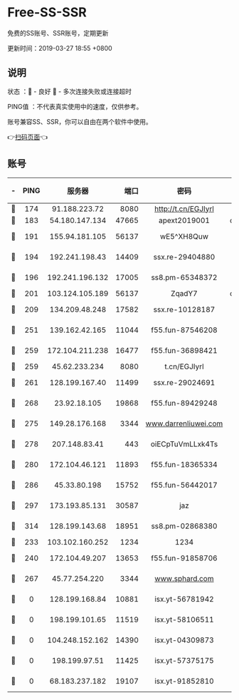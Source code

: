 # Free-SS-SSR

免费的SS账号、SSR账号，定期更新

更新时间：2019-03-27 18:55 +0800

## 说明

状态     ：🙂 - 良好 🙁 - 多次连接失败或连接超时

PING值   ：不代表真实使用中的速度，仅供参考。

账号兼容SS、SSR，你可以自由在两个软件中使用。

👉[扫码页面](https://liesauer.github.io/Free-SS-SSR/)👈

## 账号

|-|PING|服务器|端口|密码|加密方式|区域|
|:----:|:----:|:-----:|-----:|:----:|:----:|:----:|
|🙂|174|91.188.223.72|8080|http://t.cn/EGJIyrl|rc4-md5|RU|
|🙂|183|54.180.147.134|47665|apext2019001|chacha20|KR|
|🙂|191|155.94.181.105|56137|wE5^XH8Quw|aes-256-cfb|US|
|🙂|194|192.241.198.43|14409|ssx.re-29404880|aes-256-cfb|US|
|🙂|196|192.241.196.132|17005|ss8.pm-65348372|aes-256-cfb|US|
|🙂|201|103.124.105.189|56137|ZqadY7|chacha20|US|
|🙂|209|134.209.48.248|17582|ssx.re-10128187|aes-256-cfb|US|
|🙂|251|139.162.42.165|11044|f55.fun-87546208|aes-256-cfb|SG|
|🙂|259|172.104.211.238|16477|f55.fun-36898421|aes-256-cfb|US|
|🙂|259|45.62.233.234|8080|t.cn/EGJIyrl|rc4-md5|CA|
|🙂|261|128.199.167.40|11499|ssx.re-29024691|aes-256-cfb|SG|
|🙂|268|23.92.18.105|19868|f55.fun-89429248|aes-256-cfb|US|
|🙂|275|149.28.176.168|3344|www.darrenliuwei.com|aes-256-cfb|AU|
|🙂|278|207.148.83.41|443|oiECpTuVmLLxk4Ts|aes-256-cfb|AU|
|🙂|280|172.104.46.121|11893|f55.fun-18365334|aes-256-cfb|SG|
|🙂|286|45.33.80.198|15752|f55.fun-56442017|aes-256-cfb|US|
|🙂|297|173.193.85.131|30587|jaz|aes-256-cfb|US|
|🙂|314|128.199.143.68|18951|ss8.pm-02868380|aes-256-cfb|SG|
|🙂|233|103.102.160.252|1234|1234|rc4-md5|JP|
|🙂|240|172.104.49.207|13653|f55.fun-91858706|aes-256-cfb|SG|
|🙂|267|45.77.254.220|3344|www.sphard.com|aes-256-cfb|SG|
|🙁|0|128.199.168.84|10881|isx.yt-56781942|aes-256-cfb|SG|
|🙁|0|198.199.101.65|11519|isx.yt-58106511|aes-256-cfb|US|
|🙁|0|104.248.152.162|14390|isx.yt-04309873|aes-256-cfb|SG|
|🙁|0|198.199.97.51|11425|isx.yt-57375175|aes-256-cfb|US|
|🙁|0|68.183.237.182|19107|isx.yt-91852810|aes-256-cfb|SG|
